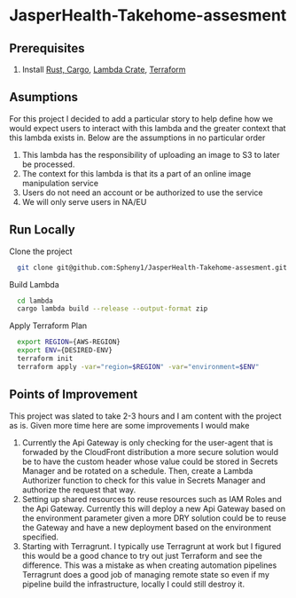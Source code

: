 
#  JasperHealth-Takehome-assesment

## Prerequisites

  1. Install [Rust, Cargo](https://www.rust-lang.org/tools/install), [Lambda Crate](https://www.cargo-lambda.info/guide/installation.html), [Terraform](https://developer.hashicorp.com/terraform/tutorials/aws-get-started/install-cli)

## Asumptions
For this project I decided to add a particular story to help define how we would expect users to interact with this lambda and the greater context that this lambda exists in. Below are the assumptions in no particular order
1. This lambda has the responsibility of uploading an image to S3 to later be processed.
2. The context for this lambda is that its a part of an online image manipulation service
3. Users do not need an account or be authorized to use the service
4. We will only serve users in NA/EU

## Run Locally

Clone the project

```bash
  git clone git@github.com:Spheny1/JasperHealth-Takehome-assesment.git
```

Build Lambda

```bash
  cd lambda
  cargo lambda build --release --output-format zip
```

Apply Terraform Plan

```bash
  export REGION={AWS-REGION}
  export ENV={DESIRED-ENV}
  terraform init
  terraform apply -var="region=$REGION" -var="environment=$ENV"
```



## Points of Improvement

This project was slated to take 2-3 hours and I am content with the project as is. Given more time here are some improvements I would make  
1. Currently the Api Gateway is only checking for the user-agent that is forwaded by the CloudFront distribution a more secure solution would be to have the custom header whose value could be stored in Secrets Manager and  be rotated on a schedule. Then, create a Lambda Authorizer function to check for this value in Secrets Manager and authorize the request that way.
2. Setting up shared resources to reuse resources such as IAM Roles and the Api Gateway. Currently this will deploy a new Api Gateway based on the environment parameter given a more DRY solution could be to reuse the Gateway and have a new deployment based on the environment specified.
3. Starting with Terragrunt. I typically use Terragrunt at work but I figured this would be a good chance to try out just Terraform and see the difference. This was a mistake as when creating automation pipelines Terragrunt does a good job of managing remote state so even if my pipeline build the infrastructure, locally I could still destroy it.


